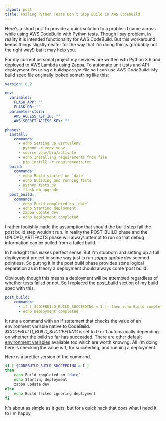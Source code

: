 ```yaml
---
layout: post
title: Failing Python Tests Don't Stop Build in AWS Codebuild
---
```


Here's a short post to provide a quick solution to a problem I came across while using AWS CodeBuild with Python tests. Though I say problem, in reality it is intended functionality for AWS CodeBuild. But this workaround keeps things slightly neater for the way that I'm doing things (probably not the right way!) but it may help you.

For my current personal project my services are written with Python 3.6 and deployed to AWS Lambda using [Zappa](https://github.com/Miserlou/Zappa). To automate unit tests and API deployment I'm using a buildspec.yml file so I can use AWS CodeBuild. My build spec file originally looked something like this:

```yaml
version: 0.2

env:
  variables:
    FLASK_APP: ""
    FLASK_DB: ""
  parameter-store:
    AWS_ACCESS_KEY_ID: ""
    AWS_SECRET_ACCESS_KEY: ""

phases:
  install:
    commands:
      - echo Setting up virtualenv
      - python -m venv venv
      - source venv/bin/activate
      - echo Installing requirements from file
      - pip install -r requirements.txt
  build:
    commands:
      - echo Build started on `date`
      - echo Building and running tests
      - python tests.py
      - flask db upgrade
  post_build:
    commands:
      - echo Build completed on `date`
      - echo Starting deployment
      - zappa update dev
      - echo Deployment completed
```

I rather foolishly made the assumption that should the build step fail the post build step wouldn't run. In reality the POST_BUILD phase and the UPLOAD_ARTIFACTS phase will always attempt to run so that debug information can be pulled from a failed build.

In hindsight this makes perfect sense. But I'm stubborn and setting up a full deployment project in some way just to run *zappa update dev* seemed pointless. So putting it in the post build phase provides some logical separation as in theory a deployment should always come 'post build'.

Obviously though this means a deployment will be attempted regardless of whether tests failed or not. So I replaced the post_build section of my build spec with this.

```yaml
post_build:
    commands:
      - if [ $CODEBUILD_BUILD_SUCCEEDING = 1 ]; then echo Build completed on `date`; echo Starting deployment; zappa update dev; else echo Build failed ignoring deployment; fi
      - echo Deployment completed
```

It runs a command with an if statement that checks the value of an environment variable native to CodeBuild. *$CODEBUILD_BUILD_SUCCEEDING* is set to 0 or 1 automatically depending on whether the build so far has succeeded. There are [other default environment variables](https://docs.aws.amazon.com/codebuild/latest/userguide/build-env-ref-env-vars.html) available too which are worth knowing. All I'm doing here is checking the value is 1, for succeeding, and running a deployment.

Here is a prettier version of the command.

```bash
if [ $CODEBUILD_BUILD_SUCCEEDING = 1 ]
then 
    echo Build completed on `date` 
    echo Starting deployment 
    zappa update dev 
else 
    echo Build failed ignoring deployment 
fi
```

It's about as simple as it gets, but for a quick hack that does what I need it to I'm happy.